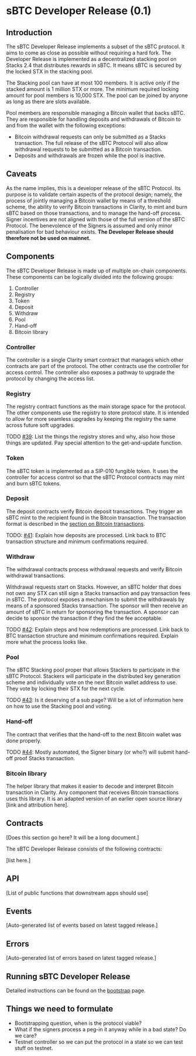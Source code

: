 # sBTC Developer Release (0.1)

## Introduction

The sBTC Developer Release implements a subset of the sBTC protocol. It aims
to come as close as possible without requiring a hard fork. The Developer
Release is implemented as a decentralized stacking pool on Stacks 2.4 that distributes rewards in sBTC. It means sBTC is secured by the locked STX in the stacking pool.

The Stacking pool can have at most 100 members. It is active only if the stacked amount is 1 million STX or more. The minimum required locking amount for pool members is 10,000 STX. The pool can be joined by anyone as long as there are slots available.

Pool members are responsible managing a Bitcoin wallet that backs sBTC. They are responsible for handling deposits and withdrawals of Bitcoin to and from the wallet with the following exceptions:

- Bitcoin withdrawal requests can only be submitted as a Stacks transaction. The full release of the sBTC Protocol will also allow withdrawal requests to be submitted as a Bitcoin transaction.
- Deposits and withdrawals are frozen while the pool is inactive.

## Caveats

As the name implies, this is a developer release of the sBTC Protocol. Its purpose is to validate certain aspects of the protocol design; namely, the process of jointly managing a Bitcoin wallet by means of a threshold scheme, the ability to verify Bitcoin transactions in Clarity, to mint and burn sBTC based on those transactions, and to manage the hand-off process. Signer incentives are not aligned with those of the full version of the sBTC Protocol. The benevolence of the Signers is assumed and only minor penalisation for bad behaviour exists. **The Developer Release should therefore not be used on mainnet.**

## Components

The sBTC Developer Release is made up of multiple on-chain components. These components can be logically divided into the following groups:

1. Controller
2. Registry
3. Token
4. Deposit
5. Withdraw
6. Pool
7. Hand-off
8. Bitcoin library

### Controller

The controller is a single Clarity smart contract that manages which other contracts are part of the protocol. The other contracts use the controller for access control. The controller also exposes a pathway to upgrade the protocol by changing the access list.

### Registry

The registry contract functions as the main storage space for the protocol. The other components use the registry to store protocol state. It is intended to allow for more seamless upgrades by keeping the registry the same across future soft upgrades.

TODO [#39](https://github.com/stacks-network/sbtc-docs/issues/39): List the things the registry stores and why, also how those things are updated. Pay special attention to the get-and-update function.

### Token

The sBTC token is implemented as a SIP-010 fungible token. It uses the controller for access control so that the sBTC Protocol contracts may mint and burn sBTC tokens.

### Deposit

The deposit contracts verify Bitcoin deposit transactions. They trigger an sBTC mint to the recipient found in the Bitcoin transaction. The transaction format is described in the [section on Bitcoin transactions](../sbtc-operations/bitcoin-transactions.md).

TODO: [#41](https://github.com/stacks-network/sbtc-docs/issues/41): Explain how deposits are processed. Link back to BTC transaction structure and minimum confirmations required.

### Withdraw

The withdrawal contracts process withdrawal requests and verify Bitcoin withdrawal transactions.

Withdrawal requests start on Stacks. However, an sBTC holder that does not own any STX can still sign a Stacks transaction and pay transaction fees in sBTC. The protocol exposes a mechanism to submit the withdrawals by means of a sponsored Stacks transaction. The sponsor will then receive an amount of sBTC in return for sponsoring the transaction. A sponsor can decide to sponsor the transaction if they find the fee acceptable.

TODO [#42](https://github.com/stacks-network/sbtc-docs/issues/42): Explain steps and how redemptions are processed. Link back to BTC transaction structure and minimum confirmations required. Explain more what the process looks like.

### Pool

The sBTC Stacking pool proper that allows Stackers to participate in the sBTC Protocol. Stackers will participate in the distributed key generation scheme and individually vote on the next Bitcoin wallet address to use. They vote by locking their STX for the next cycle.

TODO [#43](https://github.com/stacks-network/sbtc-docs/issues/43): Is it deserving of a sub page? Will be a lot of information here on how to use the Stacking pool and voting.

### Hand-off

The contract that verifies that the hand-off to the next Bitcoin wallet was done properly.

TODO [#44](https://github.com/stacks-network/sbtc-docs/issues/44): Mostly automated, the Signer binary (or who?) will submit hand-off proof Stacks transaction.

### Bitcoin library

The helper library that makes it easier to decode and interpret Bitcoin transaction in Clarity. Any component that receives Bitcoin transactions uses this library. It is an adapted version of an earlier open source library [link and attribution here].

## Contracts

[Does this section go here? It will be a long document.]

The sBTC Developer Release consists of the following contracts:

[list here.]


## API

[List of public functions that downstream apps should use]


## Events

[Auto-generated list of events based on latest tagged release.]

## Errors

[Auto-generated list of errors based on latest tagged release.]

## Running sBTC Developer Release
Detailed instructions can be found on the [bootstrap](./sbtc-dev/bootstrap.md) page.

## Things we need to formulate

- Bootstrapping question, when is the protocol viable?
- What if the signers process a peg-in it anyway while in a bad state? Do we care?
- Testnet controller so we can put the protocol in a state so we can test stuff on testnet.


